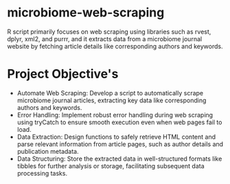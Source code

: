 # microbiome-web-scraping

R script primarily focuses on web scraping using libraries such as rvest, dplyr, xml2, and purrr, and it extracts data from a microbiome journal website by fetching article details like corresponding authors and keywords.

# Project Objective's

- Automate Web Scraping: Develop a script to automatically scrape microbiome journal articles, extracting key data like corresponding authors and keywords.
- Error Handling: Implement robust error handling during web scraping using tryCatch to ensure smooth execution even when web pages fail to load.
- Data Extraction: Design functions to safely retrieve HTML content and parse relevant information from article pages, such as author details and publication metadata.
- Data Structuring: Store the extracted data in well-structured formats like tibbles for further analysis or storage, facilitating subsequent data processing tasks.
